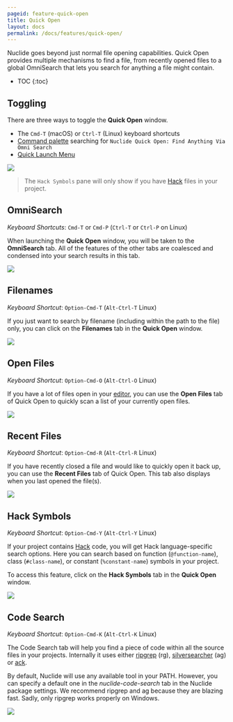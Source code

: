```yaml
---
pageid: feature-quick-open
title: Quick Open
layout: docs
permalink: /docs/features/quick-open/
---
```


Nuclide goes beyond just normal file opening capabilities. Quick Open provides multiple
mechanisms to find a file, from recently opened files to a global OmniSearch that lets you search
for anything a file might contain.

* TOC
{:toc}

## Toggling

There are three ways to toggle the **Quick Open** window.

- The `Cmd-T` (macOS) or `Ctrl-T` (Linux) keyboard shortcuts
- [Command palette](/docs/editor/basics/#command-palette) searching for
`Nuclide Quick Open: Find Anything Via Omni Search`
- [Quick Launch Menu](/docs/quick-start/getting-started/#quick-launch-menu)

![](/static/images/docs/feature-quick-open-toggle-window.png)

> The `Hack Symbols` pane will only show if you have [Hack](/docs/languages/hack) files in your
> project.

## OmniSearch

*Keyboard Shortcuts*: `Cmd-T` or `Cmd-P` (`Ctrl-T` or `Ctrl-P` on Linux)

When launching the **Quick Open** window, you will be taken to the **OmniSearch** tab. All of the
features of the other tabs are coalesced and condensed into your search results in this tab.

![](/static/images/docs/feature-quick-open-omnisearch.png)

## Filenames

*Keyboard Shortcut*: `Option-Cmd-T` (`Alt-Ctrl-T` Linux)

If you just want to search by filename (including within the path to the file) only, you can click
on the **Filenames** tab in the **Quick Open** window.

![](/static/images/docs/feature-quick-open-filenames.png)

## Open Files

*Keyboard Shortcut*: `Option-Cmd-O` (`Alt-Ctrl-O` Linux)

If you have a lot of files open in your [editor](/docs/editor/basics), you can use the **Open Files** tab of Quick Open to quickly scan a list of your currently open files.

![](/static/images/docs/feature-quick-open-open-files.png)

## Recent Files

*Keyboard Shortcut*: `Option-Cmd-R` (`Alt-Ctrl-R` Linux)

If you have recently closed a file and would like to quickly open it back up, you can use the
**Recent Files** tab of Quick Open. This tab also displays when you last opened the file(s).

![](/static/images/docs/feature-quick-open-toggle-recent-files.png)

## Hack Symbols

*Keyboard Shortcut*: `Option-Cmd-Y` (`Alt-Ctrl-Y` Linux)

If your project contains [Hack](/docs/languages/hack) code, you will get Hack language-specific
search options. Here you can search based on function (`@function-name`), class (`#class-name`), or
constant (`%constant-name`) symbols in your project.

To access this feature, click on the **Hack Symbols** tab in the **Quick Open** window.  

![](/static/images/docs/feature-quick-open-toggle-hack-symbols.png)

## Code Search

*Keyboard Shortcut*: `Option-Cmd-K` (`Alt-Ctrl-K` Linux)

The Code Search tab will help you find a piece of code within all the source files in your projects.
Internally it uses either [ripgrep](https://github.com/BurntSushi/ripgrep) (rg),
[silversearcher](https://github.com/ggreer/the_silver_searcher) (ag) or
[ack](https://beyondgrep.com/).

By default, Nuclide will use any available tool in your PATH.
However, you can specify a default one in the *nuclide-code-search* tab in the Nuclide package
settings. We recommend ripgrep and ag because they are blazing fast. Sadly, only ripgrep works
properly on Windows.

![](/static/images/blog/2017-08-31/quick-open.png)
